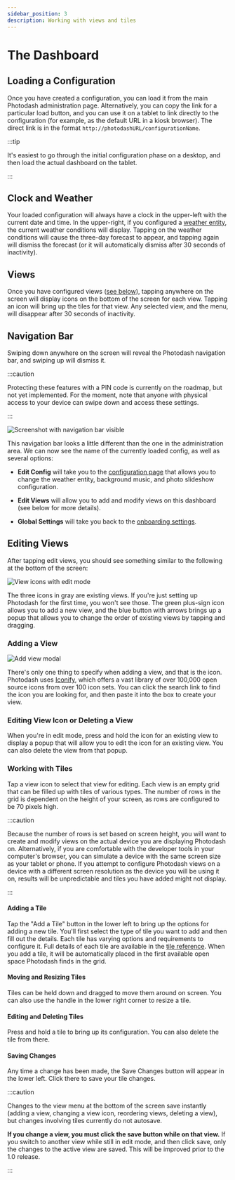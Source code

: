```yaml
---
sidebar_position: 3
description: Working with views and tiles
---
```


# The Dashboard

## Loading a Configuration

Once you have created a configuration, you can load it from the main Photodash administration page. Alternatively, you can copy the link for a particular load button, and you can use it on a tablet to link directly to the configuration (for example, as the default URL in a kiosk browser). The direct link is in the format `http://photodashURL/configurationName`.

:::tip

It's easiest to go through the initial configuration phase on a desktop, and then load the actual dashboard on the tablet.

:::

## Clock and Weather

Your loaded configuration will always have a clock in the upper-left with the current date and time. In the upper-right, if you configured a [weather entity](/docs/user/configurations#weather-entity), the current weather conditions will display. Tapping on the weather conditions will cause the three-day forecast to appear, and tapping again will dismiss the forecast (or it will automatically dismiss after 30 seconds of inactivity).

## Views

Once you have configured views ([see below](#editing-views)), tapping anywhere on the screen will display icons on the bottom of the screen for each view. Tapping an icon will bring up the tiles for that view. Any selected view, and the menu, will disappear after 30 seconds of inactivity.

## Navigation Bar

Swiping down anywhere on the screen will reveal the Photodash navigation bar, and swiping up will dismiss it.

:::caution

Protecting these features with a PIN code is currently on the roadmap, but not yet implemented. For the moment, note that anyone with physical access to your device can swipe down and access these settings.

:::

![Screenshot with navigation bar visible](/img/dashboard.png)

This navigation bar looks a little different than the one in the administration area. We can now see the name of the currently loaded config, as well as several options:

- **Edit Config** will take you to the [configuration page](/docs/user/configurations) that allows you to change the weather entity, background music, and photo slideshow configuration.

- **Edit Views** will allow you to add and modify views on this dashboard (see below for more details).

- **Global Settings** will take you back to the [onboarding settings](/docs/user/onboarding).

## Editing Views

After tapping edit views, you should see something similar to the following at the bottom of the screen:

![View icons with edit mode](/img/menu.png)

The three icons in gray are existing views. If you're just setting up Photodash for the first time, you won't see those. The green plus-sign icon allows you to add a new view, and the blue button with arrows brings up a popup that allows you to change the order of existing views by tapping and dragging.

### Adding a View

![Add view modal](/img/add_view.png)

There's only one thing to specify when adding a view, and that is the icon. Photodash uses [Iconify](https://iconify.design/), which offers a vast library of over 100,000 open source icons from over 100 icon sets. You can click the search link to find the icon you are looking for, and then paste it into the box to create your view.

### Editing View Icon or Deleting a View

When you're in edit mode, press and hold the icon for an existing view to display a popup that will allow you to edit the icon for an existing view. You can also delete the view from that popup.

### Working with Tiles

Tap a view icon to select that view for editing. Each view is an empty grid that can be filled up with tiles of various types. The number of rows in the grid is dependent on the height of your screen, as rows are configured to be 70 pixels high.

:::caution

Because the number of rows is set based on screen height, you will want to create and modify views on the actual device you are displaying Photodash on. Alternatively, if you are comfortable with the developer tools in your computer's browser, you can simulate a device with the same screen size as your tablet or phone. If you attempt to configure Photodash views on a device with a different screen resolution as the device you will be using it on, results will be unpredictable and tiles you have added might not display.

:::

#### Adding a Tile

Tap the "Add a Tile" button in the lower left to bring up the options for adding a new tile. You'll first select the type of tile you want to add and then fill out the details. Each tile has varying options and requirements to configure it. Full details of each tile are available in the [tile reference](/docs/category/tile-reference). When you add a tile, it will be automatically placed in the first available open space Photodash finds in the grid.

#### Moving and Resizing Tiles

Tiles can be held down and dragged to move them around on screen. You can also use the handle in the lower right corner to resize a tile.

#### Editing and Deleting Tiles

Press and hold a tile to bring up its configuration. You can also delete the tile from there.

#### Saving Changes

Any time a change has been made, the Save Changes button will appear in the lower left. Click there to save your tile changes.

:::caution

Changes to the view menu at the bottom of the screen save instantly (adding a view, changing a view icon, reordering views, deleting a view), but changes involving tiles currently do not autosave.

**If you change a view, you must click the save button while on that view.** If you switch to another view while still in edit mode, and then click save, only the changes to the active view are saved. This will be improved prior to the 1.0 release.

:::